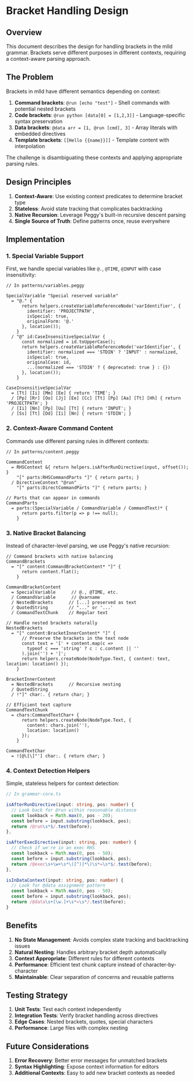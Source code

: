 # Bracket Handling Design

## Overview

This document describes the design for handling brackets in the mlld grammar. Brackets serve different purposes in different contexts, requiring a context-aware parsing approach.

## The Problem

Brackets in mlld have different semantics depending on context:

1. **Command brackets**: `@run [echo "test"]` - Shell commands with potential nested brackets
2. **Code brackets**: `@run python [data[0] = [1,2,3]]` - Language-specific syntax preservation
3. **Data brackets**: `@data arr = [1, @run [cmd], 3]` - Array literals with embedded directives
4. **Template brackets**: `[[Hello {{name}}]]` - Template content with interpolation

The challenge is disambiguating these contexts and applying appropriate parsing rules.

## Design Principles

1. **Context-Aware**: Use existing context predicates to determine bracket type
2. **Stateless**: Avoid state tracking that complicates backtracking
3. **Native Recursion**: Leverage Peggy's built-in recursive descent parsing
4. **Single Source of Truth**: Define patterns once, reuse everywhere

## Implementation

### 1. Special Variable Support

First, we handle special variables like `@.`, `@TIME`, `@INPUT` with case insensitivity:

```peggy
// In patterns/variables.peggy

SpecialVariable "Special reserved variable"
  = "@." {
      return helpers.createVariableReferenceNode('varIdentifier', {
        identifier: 'PROJECTPATH',
        isSpecial: true,
        originalForm: '@.'
      }, location());
    }
  / "@" id:CaseInsensitiveSpecialVar {
      const normalized = id.toUpperCase();
      return helpers.createVariableReferenceNode('varIdentifier', {
        identifier: normalized === 'STDIN' ? 'INPUT' : normalized,
        isSpecial: true,
        originalCase: id,
        ...(normalized === 'STDIN' ? { deprecated: true } : {})
      }, location());
    }

CaseInsensitiveSpecialVar
  = [Tt] [Ii] [Mm] [Ee] { return 'TIME'; }
  / [Pp] [Rr] [Oo] [Jj] [Ee] [Cc] [Tt] [Pp] [Aa] [Tt] [Hh] { return 'PROJECTPATH'; }
  / [Ii] [Nn] [Pp] [Uu] [Tt] { return 'INPUT'; }
  / [Ss] [Tt] [Dd] [Ii] [Nn] { return 'STDIN'; }
```

### 2. Context-Aware Command Content

Commands use different parsing rules in different contexts:

```peggy
// In patterns/content.peggy

CommandContent
  = RHSContext &{ return helpers.isAfterRunDirective(input, offset()); }
    "[" parts:RHSCommandParts "]" { return parts; }
  / DirectiveContext "@run" _
    "[" parts:DirectCommandParts "]" { return parts; }

// Parts that can appear in commands
CommandParts
  = parts:(SpecialVariable / CommandVariable / CommandText)* {
      return parts.filter(p => p !== null);
    }
```

### 3. Native Bracket Balancing

Instead of character-level parsing, we use Peggy's native recursion:

```peggy
// Command brackets with native balancing
CommandBrackets
  = "[" content:CommandBracketContent* "]" {
      return content.flat();
    }

CommandBracketContent
  = SpecialVariable      // @., @TIME, etc.
  / CommandVariable      // @varname
  / NestedBrackets      // [...] preserved as text
  / QuotedString        // "..." or '...'
  / CommandTextChunk    // Regular text

// Handle nested brackets naturally
NestedBrackets
  = "[" content:BracketInnerContent* "]" {
      // Preserve the brackets in the text node
      const text = '[' + content.map(c => 
        typeof c === 'string' ? c : c.content || ''
      ).join('') + ']';
      return helpers.createNode(NodeType.Text, { content: text, location: location() });
    }

BracketInnerContent
  = NestedBrackets      // Recursive nesting
  / QuotedString
  / !"]" char:. { return char; }

// Efficient text capture
CommandTextChunk
  = chars:CommandTextChar+ {
      return helpers.createNode(NodeType.Text, { 
        content: chars.join(''), 
        location: location() 
      });
    }

CommandTextChar
  = ![@\[\]"'] char:. { return char; }
```

### 4. Context Detection Helpers

Simple, stateless helpers for context detection:

```typescript
// In grammar-core.ts

isAfterRunDirective(input: string, pos: number) {
  // Look back for @run within reasonable distance
  const lookback = Math.max(0, pos - 20);
  const before = input.substring(lookback, pos);
  return /@run\s*$/.test(before);
},

isAfterExecDirective(input: string, pos: number) {
  // Check if we're in an exec RHS
  const lookback = Math.max(0, pos - 50);
  const before = input.substring(lookback, pos);
  return /@exec\s+\w+\s*\([^)]*\)\s*=\s*$/.test(before);
},

isInDataContext(input: string, pos: number) {
  // Look for @data assignment pattern
  const lookback = Math.max(0, pos - 50);
  const before = input.substring(lookback, pos);
  return /@data\s+[\w.]+\s*=\s*/.test(before);
}
```

## Benefits

1. **No State Management**: Avoids complex state tracking and backtracking issues
2. **Natural Nesting**: Handles arbitrary bracket depth automatically
3. **Context Appropriate**: Different rules for different contexts
4. **Performance**: Efficient text chunk capture instead of character-by-character
5. **Maintainable**: Clear separation of concerns and reusable patterns

## Testing Strategy

1. **Unit Tests**: Test each context independently
2. **Integration Tests**: Verify bracket handling across directives
3. **Edge Cases**: Nested brackets, quotes, special characters
4. **Performance**: Large files with complex nesting

## Future Considerations

1. **Error Recovery**: Better error messages for unmatched brackets
2. **Syntax Highlighting**: Expose context information for editors
3. **Additional Contexts**: Easy to add new bracket contexts as needed